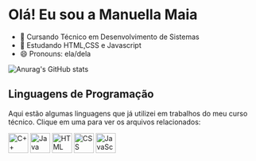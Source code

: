 # Olá! Eu sou a Manuella Maia

- 🔭 Cursando Técnico em Desenvolvimento de Sistemas  
- 🌱 Estudando HTML,CSS e Javascript  
- 😄 Pronouns: ela/dela

![Anurag's GitHub stats](https://github-readme-stats.vercel.app/api?username=Manuella-Maia&show_icons=true&theme=dracula)

## Linguagens de Programação  

Aqui estão algumas linguagens que já utilizei em trabalhos do meu curso técnico. Clique em uma para ver os arquivos relacionados:

[<img src="https://cdn.jsdelivr.net/gh/devicons/devicon/icons/cplusplus/cplusplus-original.svg" alt="C++" width="40">](https://github.com/Manuella-Maia/repositorio-cplusplus)
[<img src="https://cdn.jsdelivr.net/gh/devicons/devicon/icons/java/java-original.svg" alt="Java" width="40">](https://github.com/Manuella-Maia/repositorio-java)
[<img src="https://cdn.jsdelivr.net/gh/devicons/devicon/icons/html5/html5-original.svg" alt="HTML" width="40">](https://github.com/Manuella-Maia/repositorio-html)
[<img src="https://cdn.jsdelivr.net/gh/devicons/devicon/icons/css3/css3-original.svg" alt="CSS" width="40">](https://github.com/Manuella-Maia/repositorio-css)
[<img src="https://cdn.jsdelivr.net/gh/devicons/devicon/icons/javascript/javascript-original.svg" alt="JavaScript" width="40">](https://github.com/Manuella-Maia/repositorio-javascript)

